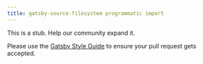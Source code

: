 ```yaml
---
title: gatsby-source-filesystem programmatic import
---
```


This is a stub. Help our community expand it.

Please use the [Gatsby Style Guide](/docs/gatsby-style-guide/) to ensure your
pull request gets accepted.
